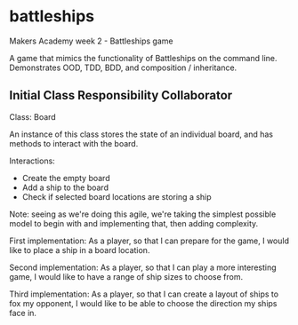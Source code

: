 # battleships
Makers Academy week 2 - Battleships game

A game that mimics the functionality of Battleships on the command line. Demonstrates OOD, TDD, BDD, and composition / inheritance.

## Initial Class Responsibility Collaborator

Class: Board

An instance of this class stores the state of an individual board, and has methods to interact with the board.

Interactions:

* Create the empty board
* Add a ship to the board
* Check if selected board locations are storing a ship

Note: seeing as we're doing this agile, we're taking the simplest possible model to begin with and implementing that, then adding complexity.

First implementation: As a player, so that I can prepare for the game, I would like to place a ship in a board location.

Second implementation: As a player, so that I can play a more interesting game, I would like to have a range of ship sizes to choose from.

Third implementation: As a player, so that I can create a layout of ships to fox my opponent, I would like to be able to choose the direction my ships face in.

